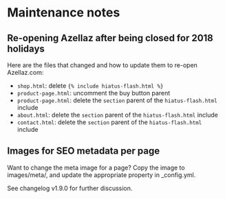 # Maintenance notes

## Re-opening Azellaz after being closed for 2018 holidays

Here are the files that changed and how to update them to re-open Azellaz.com:

- `shop.html`: delete `{% include hiatus-flash.html %}`
- `product-page.html`: uncomment the buy button parent
- `product-page.html`: delete the `section` parent of the `hiatus-flash.html` include
- `about.html`: delete the `section` parent of the `hiatus-flash.html` include
- `contact.html`: delete the `section` parent of the `hiatus-flash.html` include

## Images for SEO metadata per page

Want to change the meta image for a page? Copy the image to images/meta/, and update the appropriate property in \_config.yml.

See changelog v1.9.0 for further discussion.
